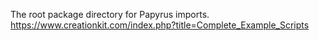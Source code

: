 The root package directory for Papyrus imports.
https://www.creationkit.com/index.php?title=Complete_Example_Scripts
